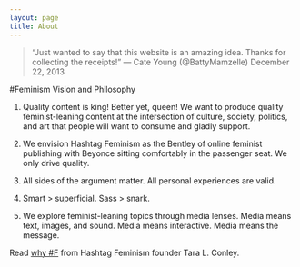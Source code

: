```yaml
---
layout: page
title: About
---
```


> “Just wanted to say that this website is an amazing idea. Thanks for collecting the receipts!” — Cate Young (@BattyMamzelle) December 22, 2013

\#Feminism Vision and Philosophy

1. Quality content is king! Better yet, queen! We want to produce quality feminist-leaning content at the intersection of culture, society, politics, and art that people will want to consume and gladly support.

2. We envision Hashtag Feminism as the Bentley of online feminist publishing with Beyonce sitting comfortably in the passenger seat. We only drive quality.

3. All sides of the argument matter. All personal experiences are valid.

4. Smart > superficial. Sass > snark.

5. We explore feminist-leaning topics through media lenses. Media means text, images, and sound. Media means interactive. Media means the message.

Read [why \#F](http://www.hashtagfeminism.com/?p=107) from Hashtag Feminism founder Tara L. Conley.


